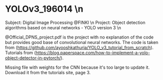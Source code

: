 # YOLOv3_196014 \n
Subject: Digital Image Processing @FINKI \n
Project: Object detection algorithms based on neural networks - YOLO version 3 \n

@Official_DPNS_project.pdf is the project with no explanation of the code but provides good base of convolutional neural networks.
The code is taken from (https://github.com/ayooshkathuria/YOLO_v3_tutorial_from_scratch).
Tutorials from (https://blog.paperspace.com/how-to-implement-a-yolo-object-detector-in-pytorch/).

Missing file with weights for the CNN because it's too large to update it. Download it from the tutorials site, page 3.

